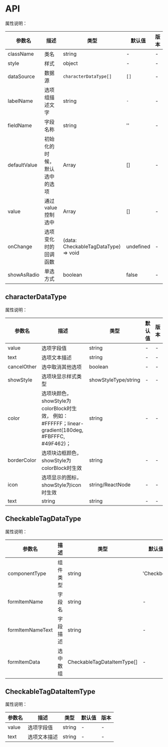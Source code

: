# API

属性说明：

|参数名|描述|类型|默认值|版本|
|---|---|---|---|---|
|className|类名|string|-|-|
|style|样式|object|-|-|
|dataSource|数据源|`characterDataType[]`|`[]`|-|
|labelName|选项组描述文字|string|`-`|-|
|fieldName|字段名称|string|''|-|
|defaultValue|初始化的时候，默认选中的选项|Array<string>|[]|-|
|value|通过value控制选中|Array<string>|[]|-|
|onChange|选项变化时的回调函数|(data: CheckableTagDataType) => void|undefined|-|
|showAsRadio|单选方式|boolean|false|-|


## characterDataType

属性说明：

|参数名|描述|类型|默认值|版本|
|---|---|---|---|---|
|value|选项字段值|string|-|-|
|text|选项文本描述|string|-|-|
|cancelOther|选中取消其他选项|boolean|-|-|
|showStyle|选项块显示样式类型|showStyleType/string|-|-|
|color|选项块颜色，showStyle为colorBlock时生效， 例如：#FFFFFF；linear-gradient(180deg, #FBFFFC, #49F462)；|string|-|-|
|borderColor|选项块边框颜色，showStyle为colorBlock时生效|string|-|-|
|icon|选项显示的图标，showStyle为icon时生效|string/ReactNode|-|-|
|text|string|string|-|-|

## CheckableTagDataType

属性说明：

|参数名|描述|类型|默认值|版本|
|---|---|---|---|---|
|componentType|组件类型|string|'Checkbox'|-|
|formItemName|字段名|string|-|-|
|formItemNameText|字段描述|string|-|-|
|formItemData|选中数组|CheckableTagDataItemType[]|-|-|

## CheckableTagDataItemType

属性说明：

|参数名|描述|类型|默认值|版本|
|---|---|---|---|---|
|value|选项字段值|string|-|-|
|text|选项文本描述|string|-|-|
